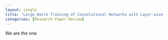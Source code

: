 ```yaml
---
layout: single
title: "Large Batch Training of Convolutional Networks with Layer-wise Adaptive Rate Scaling"
categories: [Research Paper Review]
---
```


We are the one
